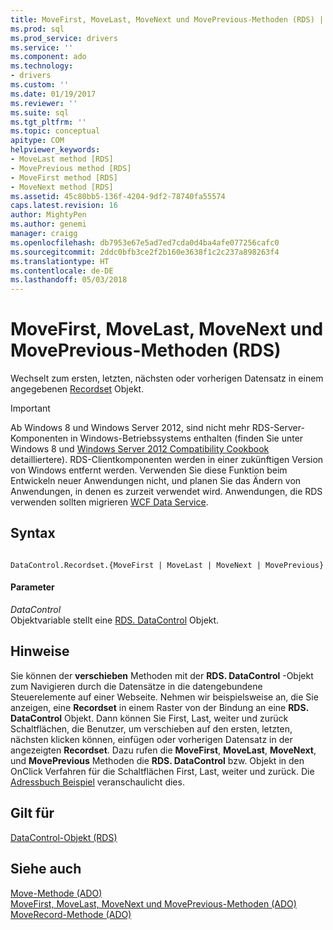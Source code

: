 ```yaml
---
title: MoveFirst, MoveLast, MoveNext und MovePrevious-Methoden (RDS) | Microsoft Docs
ms.prod: sql
ms.prod_service: drivers
ms.service: ''
ms.component: ado
ms.technology:
- drivers
ms.custom: ''
ms.date: 01/19/2017
ms.reviewer: ''
ms.suite: sql
ms.tgt_pltfrm: ''
ms.topic: conceptual
apitype: COM
helpviewer_keywords:
- MoveLast method [RDS]
- MovePrevious method [RDS]
- MoveFirst method [RDS]
- MoveNext method [RDS]
ms.assetid: 45c80bb5-136f-4204-9df2-78740fa55574
caps.latest.revision: 16
author: MightyPen
ms.author: genemi
manager: craigg
ms.openlocfilehash: db7953e67e5ad7ed7cda0d4ba4afe077256cafc0
ms.sourcegitcommit: 2ddc0bfb3ce2f2b160e3638f1c2c237a898263f4
ms.translationtype: HT
ms.contentlocale: de-DE
ms.lasthandoff: 05/03/2018
---
```

# <a name="movefirst-movelast-movenext-and-moveprevious-methods-rds"></a>MoveFirst, MoveLast, MoveNext und MovePrevious-Methoden (RDS)
Wechselt zum ersten, letzten, nächsten oder vorherigen Datensatz in einem angegebenen [Recordset](../../../ado/reference/ado-api/recordset-object-ado.md) Objekt.  
  
> [!IMPORTANT]
>  Ab Windows 8 und Windows Server 2012, sind nicht mehr RDS-Server-Komponenten in Windows-Betriebssystems enthalten (finden Sie unter Windows 8 und [Windows Server 2012 Compatibility Cookbook](https://www.microsoft.com/en-us/download/details.aspx?id=27416) detailliertere). RDS-Clientkomponenten werden in einer zukünftigen Version von Windows entfernt werden. Verwenden Sie diese Funktion beim Entwickeln neuer Anwendungen nicht, und planen Sie das Ändern von Anwendungen, in denen es zurzeit verwendet wird. Anwendungen, die RDS verwenden sollten migrieren [WCF Data Service](http://go.microsoft.com/fwlink/?LinkId=199565).  
  
## <a name="syntax"></a>Syntax  
  
```  
  
DataControl.Recordset.{MoveFirst | MoveLast | MoveNext | MovePrevious}  
```  
  
#### <a name="parameters"></a>Parameter  
 *DataControl*  
 Objektvariable stellt eine [RDS. DataControl](../../../ado/reference/rds-api/datacontrol-object-rds.md) Objekt.  
  
## <a name="remarks"></a>Hinweise  
 Sie können der **verschieben** Methoden mit der **RDS. DataControl** -Objekt zum Navigieren durch die Datensätze in die datengebundene Steuerelemente auf einer Webseite. Nehmen wir beispielsweise an, die Sie anzeigen, eine **Recordset** in einem Raster von der Bindung an eine **RDS. DataControl** Objekt. Dann können Sie First, Last, weiter und zurück Schaltflächen, die Benutzer, um verschieben auf den ersten, letzten, nächsten klicken können, einfügen oder vorherigen Datensatz in der angezeigten **Recordset**. Dazu rufen die **MoveFirst**, **MoveLast**, **MoveNext**, und **MovePrevious** Methoden die **RDS. DataControl** bzw. Objekt in den OnClick Verfahren für die Schaltflächen First, Last, weiter und zurück. Die [Adressbuch Beispiel](../../../ado/guide/remote-data-service/address-book-navigation-buttons.md) veranschaulicht dies.  
  
## <a name="applies-to"></a>Gilt für  
 [DataControl-Objekt (RDS)](../../../ado/reference/rds-api/datacontrol-object-rds.md)  
  
## <a name="see-also"></a>Siehe auch  
 [Move-Methode (ADO)](../../../ado/reference/ado-api/move-method-ado.md)   
 [MoveFirst, MoveLast, MoveNext und MovePrevious-Methoden (ADO)](../../../ado/reference/ado-api/movefirst-movelast-movenext-and-moveprevious-methods-ado.md)   
 [MoveRecord-Methode (ADO)](../../../ado/reference/ado-api/moverecord-method-ado.md)


